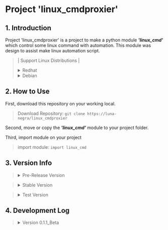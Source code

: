 Project 'linux_cmdproxier'
================


## 1. Introduction
Project 'linux_cmdproxier' is a project to make a python module ***'linux_cmd'*** which control some linux command with automation.
This module was design to assist make linux automation script.

>| Support Linux Distributions |
> <details>
> <summary> Redhat </summary>
>
> * CentOS 8 Stream
> </details>
> <details>
> <summary> Debian </summary>
>
> * Ubuntu 23.04
> </details>


## 2. How to Use

First, download this repository on your working local.
> Download Repository:  `git clone https://luna-negra/linux_cmdproxier`

Second, move or copy the ***'linux_cmd'*** module to your project folder.

Third, import module on your project
> import module: `import linux_cmd`


## 3. Version Info
> <details>
> <summary>Pre-Release Version</summary>
> 
> * None
> </details>

> <details>
> <summary>Stable Version</summary>
> 
> * None
> </details>

> <details>
> <summary>Test Version</summary>
> 
> * Version_0.1.1_Beta (2024.03.27)
> </details>


## 4. Development Log
> <details>
> <summary>Version 0.1.1_Beta</summary>
>
> * 2024.03.26: Completed making draft #1.
> </details>